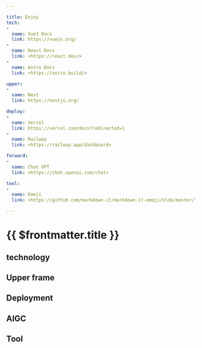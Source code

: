 ```yaml
---

title: Enjoy
tech:
-
  name: Vue3 Docs
  link: https://vuejs.org/
-
  name: React Docs
  link: <https://react.dev/>
-
  name: Astro Docs
  link: <https://astro.build/>

upper:
-
  name: Next
  link: https://nextjs.org/

deploy:
-
  name: Vercel
  link: https://vercel.com/docs?redirected=1
-
  name: Railway
  link: <https://railway.app/dashboard>

forward:
-
  name: Chat GPT
  link: <https://chat.openai.com/chat>

tool:
-
  name: Emoji
  link: <https://github.com/markdown-it/markdown-it-emoji/blob/master/lib/data/full.json>

---
```


# {{ $frontmatter.title }}

## technology

<Tools :list="$frontmatter.tech" />

## Upper frame

<Tools :list="$frontmatter.upper" />

## Deployment

<Tools :list="$frontmatter.deploy" />

## AIGC

<Tools :list="$frontmatter.forward" />

## Tool

<Tools :list="$frontmatter.tool" />
